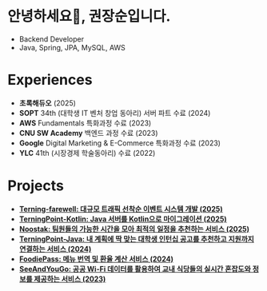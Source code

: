 # 안녕하세요👋, 권장순입니다.


-  Backend Developer
-  Java, Spring, JPA, MySQL, AWS


# Experiences
* **초록해듀오** (2025)
* **SOPT** 34th (대학생 IT 벤처 창업 동아리) 서버 파트 수료 (2024)
* **AWS** Fundamentals 특화과정 수료 (2023)
* **CNU SW Academy** 백엔드 과정 수료 (2023)
* **Google** Digital Marketing & E-Commerce 특화과정 수료 (2023)
* **YLC** 41th (시장경제 학술동아리) 수료 (2022)


# Projects
- [**Terning-farewell: 대규모 트래픽 선착순 이벤트 시스템 개발 (2025)**](https://github.com/terning-farewell-thanks)
- [**TerningPoint-Kotlin: Java 서버를 Kotlin으로 마이그레이션 (2025)**](https://github.com/teamterning/Terning-Server-Kotlin)
- [**Noostak: 팀원들의 가능한 시간을 모아 최적의 일정을 추천하는 서비스 (2025)**](https://github.com/Noostak/Noostak-Server)
- [**TerningPoint-Java: 내 계획에 딱 맞는 대학생 인턴십 공고를 추천하고 지원까지 연결하는 서비스 (2024)**](https://github.com/teamterning/Terning-Server)
- [**FoodiePass: 메뉴 번역 및 환율 계산 서비스 (2024)**](https://github.com/jsoonworld/foodiePass)
- [**SeeAndYouGo: 공공 Wi-Fi 데이터를 활용하여 교내 식당들의 실시간 혼잡도와 정보를 제공하는 서비스 (2023)**](https://github.com/SeeAndYouGo/SeeAndYouGo-2)












